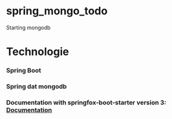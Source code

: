# spring_mongo_todo
Starting  mongodb

# Technologie
### Spring Boot
### Spring dat mongodb
### Documentation with  springfox-boot-starter version 3:   <a href="https://mongodb-spring-boot.herokuapp.com/swagger-ui/index.html">Documentation</a> 

